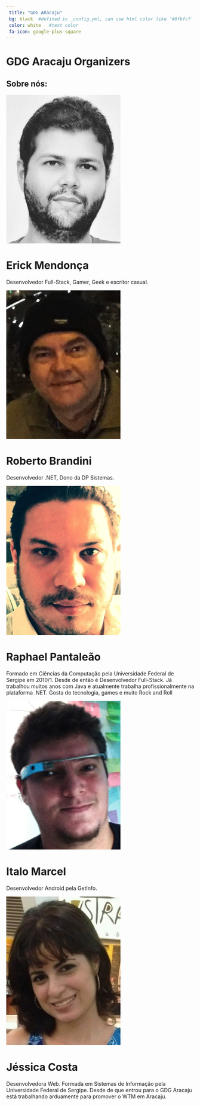 ```yaml
---
 title: "GDG ARacaju"
 bg: black  #defined in _config.yml, can use html color like '#0fbfcf'
 color: white   #text color
 fa-icon: google-plus-square
---
```


# GDG Aracaju Organizers

## Sobre nós:

<div class="horizontal-card mdl-shadow--8dp">
  <div class="img">
    <img src="img/gdgaracaju/erick-mendonca.jpg"/>
  </div>
  <div class="text">
    <h1>Erick Mendonça</h1>
    <p>Desenvolvedor Full-Stack, Gamer, Geek e escritor casual.
    </p>
  </div>
</div>

<div class="horizontal-card mdl-shadow--8dp">
  <div class="img">
    <img src="img/gdgaracaju/roberto-brandini.jpg"/>
  </div>
  <div class="text">
    <h1>Roberto Brandini</h1>
    <p>Desenvolvedor .NET, Dono da DP Sistemas.</p>
  </div>
</div>

<div class="horizontal-card mdl-shadow--8dp">
  <div class="img">
    <img src="img/gdgaracaju/raphael-pantaleao.jpg"/>
  </div>
  <div class="text">
    <h1>Raphael Pantaleão</h1>
    <p>Formado em Ciências da Computação pela Universidade Federal de Sergipe em 2010/1. Desde de então é Desenvolvedor Full-Stack. Já trabalhou muitos anos com Java e atualmente trabalha profissionalmente na plataforma .NET. Gosta de tecnologia, games e muito Rock and Roll</p>
  </div>
</div>

<div class="horizontal-card mdl-shadow--8dp">
  <div class="img">
    <img src="img/gdgaracaju/italo-marcel.jpg"/>
  </div>
  <div class="text">
    <h1>Italo Marcel</h1>
    <p>Desenvolvedor Android pela GetInfo.</p>
  </div>  
</div>

<div class="horizontal-card mdl-shadow--8dp">
  <div class="img">
    <img src="img/gdgaracaju/jessica-costa.jpg"/>
  </div>
  <div class="text">
    <h1>Jéssica Costa</h1>
    <p>Desenvolvedora Web. Formada em Sistemas de Informação pela Universidade Federal de Sergipe. Desde de que entrou para o GDG Aracaju está trabalhando arduamente para promover o WTM em Aracaju.</p>
  </div>  
</div>
